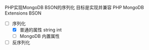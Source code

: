 PHP实现MongoDB BSON的序列化 目标是实现并兼容 PHP MongoDB Extensions BSON

- [ ] 序列化
  - [x] 普通的属性 string int
  - [ ] MongoDB 内置属性 
- [ ] 反序列化